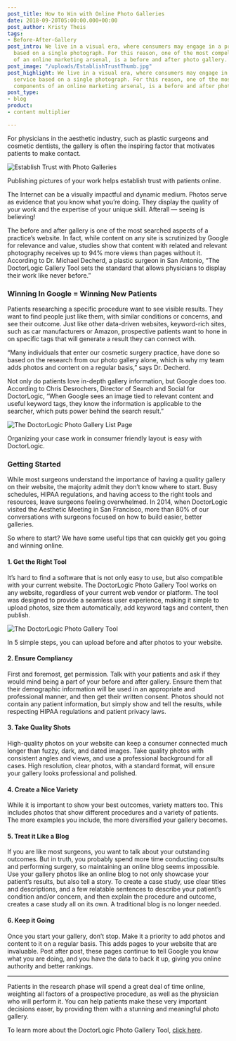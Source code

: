 ```yaml
---
post_title: How to Win with Online Photo Galleries
date: 2018-09-20T05:00:00.000+00:00
post_author: Kristy Theis
tags:
- Before-After-Gallery
post_intro: We live in a visual era, where consumers may engage in a product or service
  based on a single photograph. For this reason, one of the most compelling components
  of an online marketing arsenal, is a before and after photo gallery.
post_image: "/uploads/EstablishTrustThumb.jpg"
post_highlight: We live in a visual era, where consumers may engage in a product or
  service based on a single photograph. For this reason, one of the most compelling
  components of an online marketing arsenal, is a before and after photo gallery.
post_type:
- blog
product:
- content multiplier

---
```

For physicians in the aesthetic industry, such as plastic surgeons and cosmetic dentists, the gallery is often the inspiring factor that motivates patients to make contact.

![Establish Trust with Photo Galleries](https://doctorlogic.com/assets/img/posts/EstablishTrust.jpg)

Publishing pictures of your work helps establish trust with patients online.

The Internet can be a visually impactful and dynamic medium. Photos serve as evidence that you know what you’re doing. They display the quality of your work and the expertise of your unique skill. Afterall — seeing is believing!

The before and after gallery is one of the most searched aspects of a practice’s website. In fact, while content on any site is scrutinized by Google for relevance and value, studies show that content with related and relevant photography receives up to 94% more views than pages without it. According to Dr. Michael Decherd, a plastic surgeon in San Antonio, “The DoctorLogic Gallery Tool sets the standard that allows physicians to display their work like never before.”

### Winning In Google = Winning New Patients

Patients researching a specific procedure want to see visible results. They want to find people just like them, with similar conditions or concerns, and see their outcome. Just like other data-driven websites, keyword-rich sites, such as car manufacturers or Amazon, prospective patients want to hone in on specific tags that will generate a result they can connect with.

“Many individuals that enter our cosmetic surgery practice, have done so based on the research from our photo gallery alone, which is why my team adds photos and content on a regular basis,” says Dr. Decherd.

Not only do patients love in-depth gallery information, but Google does too. According to Chris Desrochers, Director of Search and Social for DoctorLogic, “When Google sees an image tied to relevant content and useful keyword tags, they know the information is applicable to the searcher, which puts power behind the search result.”

![The DoctorLogic Photo Gallery List Page](https://doctorlogic.com/assets/img/features/gallery/gallery_list--dental.jpg)

Organizing your case work in consumer friendly layout is easy with DoctorLogic.

### Getting Started

While most surgeons understand the importance of having a quality gallery on their website, the majority admit they don’t know where to start. Busy schedules, HIPAA regulations, and having access to the right tools and resources, leave surgeons feeling overwhelmed. In 2014, when DoctorLogic visited the Aesthetic Meeting in San Francisco, more than 80% of our conversations with surgeons focused on how to build easier, better galleries.

So where to start? We have some useful tips that can quickly get you going and winning online.

#### 1. Get the Right Tool

It’s hard to find a software that is not only easy to use, but also compatible with your current website. The DoctorLogic Photo Gallery Tool works on any website, regardless of your current web vendor or platform. The tool was designed to provide a seamless user experience, making it simple to upload photos, size them automatically, add keyword tags and content, then publish.

![The DoctorLogic Photo Gallery Tool](https://doctorlogic.com/assets/img/features/gallery-tool-gif-dental.gif)

In 5 simple steps, you can upload before and after photos to your website.

#### 2. Ensure Compliancy

First and foremost, get permission. Talk with your patients and ask if they would mind being a part of your before and after gallery. Ensure them that their demographic information will be used in an appropriate and professional manner, and then get their written consent. Photos should not contain any patient information, but simply show and tell the results, while respecting HIPAA regulations and patient privacy laws.

#### 3. Take Quality Shots

High-quality photos on your website can keep a consumer connected much longer than fuzzy, dark, and dated images. Take quality photos with consistent angles and views, and use a professional background for all cases. High resolution, clear photos, with a standard format, will ensure your gallery looks professional and polished.

#### 4. Create a Nice Variety

While it is important to show your best outcomes, variety matters too. This includes photos that show different procedures and a variety of patients. The more examples you include, the more diversified your gallery becomes.

#### 5. Treat it Like a Blog

If you are like most surgeons, you want to talk about your outstanding outcomes. But in truth, you probably spend more time conducting consults and performing surgery, so maintaining an online blog seems impossible. Use your gallery photos like an online blog to not only showcase your patient’s results, but also tell a story. To create a case study, use clear titles and descriptions, and a few relatable sentences to describe your patient’s condition and/or concern, and then explain the procedure and outcome, creates a case study all on its own. A traditional blog is no longer needed.

#### 6. Keep it Going

Once you start your gallery, don’t stop. Make it a priority to add photos and content to it on a regular basis. This adds pages to your website that are invaluable. Post after post, these pages continue to tell Google you know what you are doing, and you have the data to back it up, giving you online authority and better rankings.

***

Patients in the research phase will spend a great deal of time online, weighting all factors of a prospective procedure, as well as the physician who will perform it. You can help patients make these very important decisions easer, by providing them with a stunning and meaningful photo gallery.

To learn more about the DoctorLogic Photo Gallery Tool, [click here](https://doctorlogic.com/features/galleries).